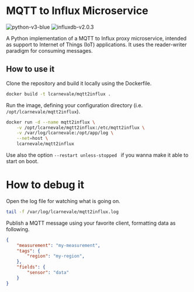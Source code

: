 # MQTT to Influx Microservice
<img src="https://img.shields.io/badge/python-v3-blue" alt="python-v3-blue"> <img src="https://img.shields.io/badge/influxdb-v2.0.3-blue" alt="influxdb-v2.0.3">

A Python implementation of a MQTT to Influx proxy microservice,  intended as support to Internet of Things (IoT) applications. It uses the reader-writer paradigm for consuming messages.

## How to use it
Clone the repository and build it locally using the Dockerfile.
```bash
docker build -t lcarnevale/mqtt2influx .
```

Run the image, defining your configuration directory (i.e. ```/opt/lcarnevale/mqtt2influx```).
```bash
docker run -d --name mqtt2influx \
    -v /opt/lcarnevale/mqtt2influx:/etc/mqtt2influx \
    -v /var/log/lcarnevale:/opt/app/log \
    --net=host \
    lcarnevale/mqtt2influx
```

Use also the option ```--restart unless-stopped ``` if you wanna make it able to start on boot.

# How to debug it
Open the log file for watching what is going on.
```bash
tail -f /var/log/lcarnevale/mqtt2influx.log
```

Publish a MQTT message using your favorite client, formatting data as following.
```json
{
    "measurement": "my-measurement",
    "tags": {
        "region": "my-region",
    },
    "fields": {
        "sensor": "data"
    }
}
```
